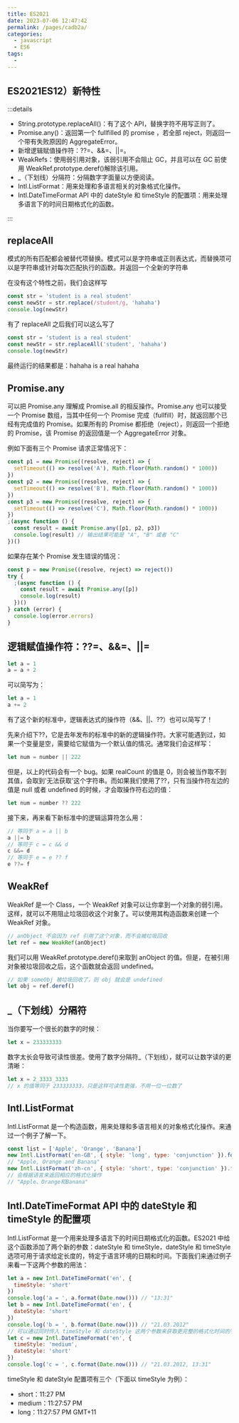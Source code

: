 ```yaml
---
title: ES2021
date: 2023-07-06 12:47:42
permalink: /pages/cadb2a/
categories:
  - javascript
  - ES6
tags:
  -
---
```


## ES2021ES12）新特性

:::details

- String.prototype.replaceAll()：有了这个 API，替换字符不用写正则了。
- Promise.any()：返回第一个 fullfilled 的 promise ，若全部 reject，则返回一个带有失败原因的 AggregateError。
- 新增逻辑赋值操作符：??=、&&=、||=。
- WeakRefs：使用弱引用对象，该弱引用不会阻止 GC，并且可以在 GC 前使用 WeakRef.prototype.deref()解除该引用。
- \_（下划线）分隔符：分隔数字字面量以方便阅读。
- Intl.ListFormat：用来处理和多语言相关的对象格式化操作。
- Intl.DateTimeFormat API 中的 dateStyle 和 timeStyle 的配置项：用来处理多语言下的时间日期格式化的函数。

:::

## replaceAll

模式的所有匹配都会被替代项替换。模式可以是字符串或正则表达式，而替换项可以是字符串或针对每次匹配执行的函数。并返回一个全新的字符串

在没有这个特性之前，我们会这样写

```js
const str = 'student is a real student'
const newStr = str.replace(/student/g, 'hahaha')
console.log(newStr)
```

有了 replaceAll 之后我们可以这么写了

```js
const str = 'student is a real student'
const newStr = str.replaceAll('student', 'hahaha')
console.log(newStr)
```

最终运行的结果都是：hahaha is a real hahaha

## Promise.any

可以把 Promise.any 理解成 Promise.all 的相反操作。Promise.any 也可以接受一个 Promise 数组，当其中任何一个 Promise 完成（fullfill）时，就返回那个已经有完成值的 Promise。如果所有的 Promise 都拒绝（reject），则返回一个拒绝的 Promise，该 Promise 的返回值是一个 AggregateError 对象。

例如下面有三个 Promise 请求正常情况下：

```js
const p1 = new Promise((resolve, reject) => {
  setTimeout(() => resolve('A'), Math.floor(Math.random() * 1000))
})
const p2 = new Promise((resolve, reject) => {
  setTimeout(() => resolve('B'), Math.floor(Math.random() * 1000))
})
const p3 = new Promise((resolve, reject) => {
  setTimeout(() => resolve('C'), Math.floor(Math.random() * 1000))
})
;(async function () {
  const result = await Promise.any([p1, p2, p3])
  console.log(result) // 输出结果可能是 "A", "B" 或者 "C"
})()
```

如果存在某个 Promise 发生错误的情况：

```js
const p = new Promise((resolve, reject) => reject())
try {
  ;(async function () {
    const result = await Promise.any([p])
    console.log(result)
  })()
} catch (error) {
  console.log(error.errors)
}
```

## 逻辑赋值操作符：??=、&&=、||=

```js
let a = 1
a = a + 2
```

可以简写为：

```js
let a = 1
a += 2
```

有了这个新的标准中，逻辑表达式的操作符（&&、||、??）也可以简写了！

先来介绍下??，它是去年发布的标准中的新的逻辑操作符。大家可能遇到过，如果一个变量是空，需要给它赋值为一个默认值的情况。通常我们会这样写：

```js
let num = number || 222
```

但是，以上的代码会有一个 bug。如果 realCount 的值是 0，则会被当作取不到其值，会取到'无法获取'这个字符串。而如果我们使用了??，只有当操作符左边的值是 null 或者 undefined 的时候，才会取操作符右边的值：

```js
let num = number ?? 222
```

接下来，再来看下新标准中的逻辑运算符怎么用：

```js
// 等同于 a = a || b
a ||= b
// 等同于 c = c && d
c &&= d
// 等同于 e = e ?? f
e ??= f
```

## WeakRef

WeakRef 是一个 Class，一个 WeakRef 对象可以让你拿到一个对象的弱引用。这样，就可以不用阻止垃圾回收这个对象了。可以使用其构造函数来创建一个 WeakRef 对象。

```js
// anObject 不会因为 ref 引用了这个对象，而不会被垃圾回收
let ref = new WeakRef(anObject)
```

我们可以用 WeakRef.prototype.deref()来取到 anObject 的值。但是，在被引用对象被垃圾回收之后，这个函数就会返回 undefined。

```js
// 如果 someObj 被垃圾回收了，则 obj 就会是 undefined
let obj = ref.deref()
```

## \_（下划线）分隔符

当你要写一个很长的数字的时候：

```js
let x = 233333333
```

数字太长会导致可读性很差。使用了数字分隔符\_（下划线），就可以让数字读的更清晰：

```js
let x = 2_3333_3333
// x 的值等同于 233333333，只是这样可读性更强，不用一位一位数了
```

## Intl.ListFormat

Intl.ListFormat 是一个构造函数，用来处理和多语言相关的对象格式化操作。来通过一个例子了解一下。

```js
const list = ['Apple', 'Orange', 'Banana']
new Intl.ListFormat('en-GB', { style: 'long', type: 'conjunction' }).format(list)
// "Apple, Orange and Banana"
new Intl.ListFormat('zh-cn', { style: 'short', type: 'conjunction' }).format(list)
// 会根据语言来返回相应的格式化操作
// "Apple、Orange和Banana"
```

## Intl.DateTimeFormat API 中的 dateStyle 和 timeStyle 的配置项

Intl.ListFormat 是一个用来处理多语言下的时间日期格式化的函数。ES2021 中给这个函数添加了两个新的参数：dateStyle 和 timeStyle，dateStyle 和 timeStyle 选项可用于请求给定长度的，特定于语言环境的日期和时间。下面我们来通过例子来看一下这两个参数的用法：

```js
let a = new Intl.DateTimeFormat('en', {
  timeStyle: 'short'
})
console.log('a = ', a.format(Date.now())) // "13:31"
let b = new Intl.DateTimeFormat('en', {
  dateStyle: 'short'
})
console.log('b = ', b.format(Date.now())) // "21.03.2012"
// 可以通过同时传入 timeStyle 和 dateStyle 这两个参数来获取更完整的格式化时间的字符串
let c = new Intl.DateTimeFormat('en', {
  timeStyle: 'medium',
  dateStyle: 'short'
})
console.log('c = ', c.format(Date.now())) // "21.03.2012, 13:31"
```

timeStyle 和 dateStyle 配置项有三个（下面以 timeStyle 为例）：

- short：11:27 PM
- medium：11:27:57 PM
- long：11:27:57 PM GMT+11
